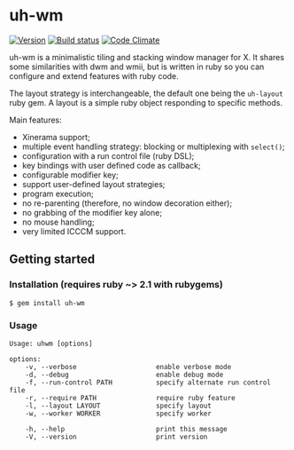 uh-wm
=====

[![Version      ][badge-version-img]][badge-version-uri]
[![Build status ][badge-build-img]][badge-build-uri]
[![Code Climate ][badge-cclimate-img]][badge-cclimate-uri]


  uh-wm is a minimalistic tiling and stacking window manager for X. It
shares some similarities with dwm and wmii, but is written in ruby so
you can configure and extend features with ruby code.

  The layout strategy is interchangeable, the default one being the
`uh-layout` ruby gem. A layout is a simple ruby object responding to
specific methods.

  Main features:

  * Xinerama support;
  * multiple event handling strategy: blocking or multiplexing
    with `select()`;
  * configuration with a run control file (ruby DSL);
  * key bindings with user defined code as callback;
  * configurable modifier key;
  * support user-defined layout strategies;
  * program execution;
  * no re-parenting (therefore, no window decoration either);
  * no grabbing of the modifier key alone;
  * no mouse handling;
  * very limited ICCCM support.


Getting started
---------------

### Installation (requires ruby ~> 2.1 with rubygems)

```
$ gem install uh-wm
```


### Usage

```
Usage: uhwm [options]

options:
    -v, --verbose                    enable verbose mode
    -d, --debug                      enable debug mode
    -f, --run-control PATH           specify alternate run control file
    -r, --require PATH               require ruby feature
    -l, --layout LAYOUT              specify layout
    -w, --worker WORKER              specify worker

    -h, --help                       print this message
    -V, --version                    print version
```



[badge-version-img]:  https://img.shields.io/gem/v/uh-wm.svg?style=flat-square
[badge-version-uri]:  https://rubygems.org/gems/uh-wm
[badge-build-img]:    https://img.shields.io/travis/tjouan/uh-wm/master.svg?style=flat-square
[badge-build-uri]:    https://travis-ci.org/tjouan/uh-wm
[badge-cclimate-img]: https://img.shields.io/codeclimate/github/tjouan/uh-wm.svg?style=flat-square
[badge-cclimate-uri]: https://codeclimate.com/github/tjouan/uh-wm
